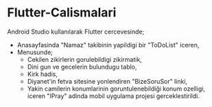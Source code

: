 # Flutter-Calismalari
Android Studio kullanılarak Flutter cercevesinde; <br>
- Anasayfasinda "Namaz" takibinin yapildigi bir "ToDoList" iceren, <br>
- Menusunde; <br>
    - Cekilen zikirlerin gorulebildigi zikirmatik, 
    - Dini gun ve gecelerin bulundugu tablo,
    - Kirk hadis,
    - Diyanet'in fetva sitesine yonlendiren "BizeSoruSor" linki,
    - Yakin camilerin konumlarinin goruntulenebildiği konum ozelligi, 
iceren "IPray" adinda mobil uygulama projesi gerceklestirildi.
